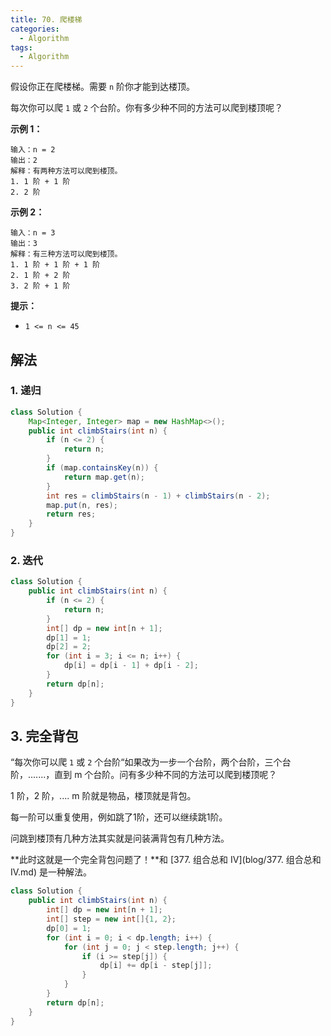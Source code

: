 ```yaml
---
title: 70. 爬楼梯
categories:
  - Algorithm
tags:
  - Algorithm
---
```


假设你正在爬楼梯。需要 `n` 阶你才能到达楼顶。

每次你可以爬 `1` 或 `2` 个台阶。你有多少种不同的方法可以爬到楼顶呢？

**示例 1：**

```
输入：n = 2
输出：2
解释：有两种方法可以爬到楼顶。
1. 1 阶 + 1 阶
2. 2 阶
```

**示例 2：**

```
输入：n = 3
输出：3
解释：有三种方法可以爬到楼顶。
1. 1 阶 + 1 阶 + 1 阶
2. 1 阶 + 2 阶
3. 2 阶 + 1 阶
```

**提示：**

- `1 <= n <= 45`

## 解法

### 1. 递归

```java
class Solution {
    Map<Integer, Integer> map = new HashMap<>();
    public int climbStairs(int n) {
        if (n <= 2) {
            return n;
        }
        if (map.containsKey(n)) {
            return map.get(n);
        }
        int res = climbStairs(n - 1) + climbStairs(n - 2);
        map.put(n, res);
        return res;
    }
}
```

### 2. 迭代

```java
class Solution {
    public int climbStairs(int n) {
        if (n <= 2) {
            return n;
        }
        int[] dp = new int[n + 1];
        dp[1] = 1;
        dp[2] = 2;
        for (int i = 3; i <= n; i++) {
            dp[i] = dp[i - 1] + dp[i - 2];
        }
        return dp[n];
    }
}
```

## 3. 完全背包

“每次你可以爬 `1` 或 `2` 个台阶“如果改为一步一个台阶，两个台阶，三个台阶，.......，直到 m 个台阶。问有多少种不同的方法可以爬到楼顶呢？

1 阶，2 阶，.... m 阶就是物品，楼顶就是背包。

每一阶可以重复使用，例如跳了1阶，还可以继续跳1阶。

问跳到楼顶有几种方法其实就是问装满背包有几种方法。

**此时这就是一个完全背包问题了！**和 [377. 组合总和 Ⅳ](blog/377. 组合总和 Ⅳ.md) 是一种解法。

```java
class Solution {
    public int climbStairs(int n) {
        int[] dp = new int[n + 1];
        int[] step = new int[]{1, 2};
        dp[0] = 1;
        for (int i = 0; i < dp.length; i++) {
            for (int j = 0; j < step.length; j++) {
                if (i >= step[j]) {
                    dp[i] += dp[i - step[j]];
                }
            }
        }
        return dp[n];
    }
}
```

